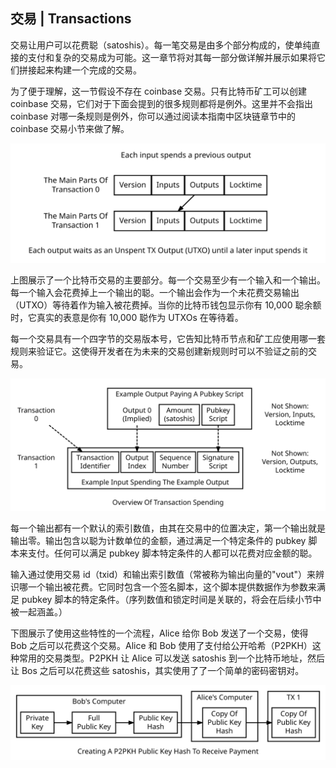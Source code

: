 ## 交易 | Transactions

交易让用户可以花费聪（satoshis）。每一笔交易是由多个部分构成的，使单纯直接的支付和复杂的交易成为可能。这一章节将对其每一部分做详解并展示如果将它们拼接起来构建一个完成的交易。

为了便于理解，这一节假设不存在 coinbase 交易。只有比特币矿工可以创建 coinbase 交易，它们对于下面会提到的很多规则都将是例外。这里并不会指出 coinbase 对哪一条规则是例外，你可以通过阅读本指南中区块链章节中的 coinbase 交易小节来做了解。

![](./en-tx-overview.svg)

上图展示了一个比特币交易的主要部分。每一个交易至少有一个输入和一个输出。每一个输入会花费掉上一个输出的聪。一个输出会作为一个未花费交易输出（UTXO）等待着作为输入被花费掉。当你的比特币钱包显示你有 10,000 聪余额时，它真实的表意是你有 10,000 聪作为 UTXOs 在等待着。

每一个交易具有一个四字节的交易版本号，它告知比特币节点和矿工应使用哪一套规则来验证它。这使得开发者在为未来的交易创建新规则时可以不验证之前的交易。

![](./en-tx-overview-spending.svg)

每一个输出都有一个默认的索引数值，由其在交易中的位置决定，第一个输出就是输出零。输出包含以聪为计数单位的金额，通过满足一个特定条件的 pubkey 脚本来支付。任何可以满足 pubkey 脚本特定条件的人都可以花费对应金额的聪。

输入通过使用交易 id（txid）和输出索引数值（常被称为输出向量的"vout"）来辨识哪一个输出被花费。它同时包含一个签名脚本，这个脚本提供数据作为参数来满足 pubkey 脚本的特定条件。（序列数值和锁定时间是关联的，将会在后续小节中被一起涵盖。）

下图展示了使用这些特性的一个流程，Alice 给你 Bob 发送了一个交易，使得 Bob 之后可以花费这个交易。Alice 和 Bob 使用了支付给公开哈希（P2PKH）这种常用的交易类型。P2PKH 让 Alice 可以发送 satoshis 到一个比特币地址，然后让 Bos 之后可以花费这些 satoshis，其实使用了了一个简单的密码密钥对。

![](./en-creating-p2pkh-output.svg)

